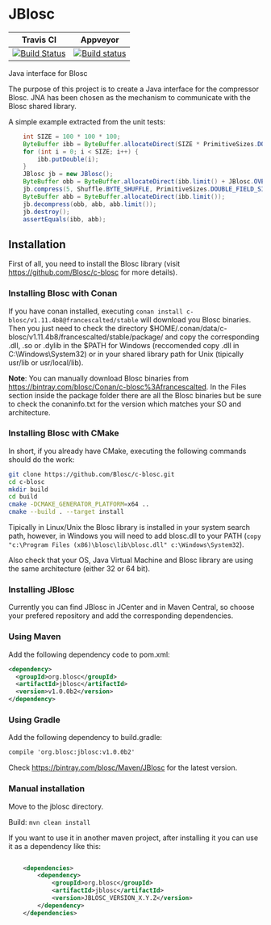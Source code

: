 # JBlosc

| **Travis CI** | **Appveyor** |
|---------------|--------------|
|[![Build Status](https://travis-ci.org/Blosc/JBlosc.svg?branch=master)](https://travis-ci.org/Blosc/JBlosc) |[![Build status](https://ci.appveyor.com/api/projects/status/am0bqlei05iw83rs?svg=true)](https://ci.appveyor.com/project/FrancescAlted/jblosc-9eoe9)|

Java interface for Blosc

The purpose of this project is to create a Java interface for the compressor Blosc. JNA has been chosen as the mechanism to communicate with the Blosc shared library.

A simple example extracted from the unit tests:
```java
    int SIZE = 100 * 100 * 100;
    ByteBuffer ibb = ByteBuffer.allocateDirect(SIZE * PrimitiveSizes.DOUBLE_FIELD_SIZE);
    for (int i = 0; i < SIZE; i++) {
        ibb.putDouble(i);
    }
    JBlosc jb = new JBlosc();
    ByteBuffer obb = ByteBuffer.allocateDirect(ibb.limit() + JBlosc.OVERHEAD);
    jb.compress(5, Shuffle.BYTE_SHUFFLE, PrimitiveSizes.DOUBLE_FIELD_SIZE, ibb, ibb.limit(), obb, obb.limit());
    ByteBuffer abb = ByteBuffer.allocateDirect(ibb.limit());
    jb.decompress(obb, abb, abb.limit());
    jb.destroy();
    assertEquals(ibb, abb);
```
## Installation
First of all, you need to install the Blosc library (visit https://github.com/Blosc/c-blosc for more details).

### Installing Blosc with Conan
If you have conan installed, executing ```conan install c-blosc/v1.11.4b8@francescalted/stable``` will download you Blosc binaries.
Then you just need to check the directory $HOME/.conan/data/c-blosc/v1.11.4b8/francescalted/stable/package/ and copy the corresponding
.dll, .so or .dylib in the $PATH for Windows (reccomended copy .dll in C:\Windows\System32) or in your shared library path for Unix 
(tipically usr/lib or usr/local/lib).

**Note**: You can manually download Blosc binaries from https://bintray.com/blosc/Conan/c-blosc%3Afrancescalted. In the Files section
inside the package folder there are all the Blosc binaries but be sure to check the conaninfo.txt for the version which matches your
SO and architecture.

### Installing Blosc with CMake
In short, if you already have CMake, executing the following commands should do the work:
```bash
git clone https://github.com/Blosc/c-blosc.git
cd c-blosc
mkdir build
cd build
cmake -DCMAKE_GENERATOR_PLATFORM=x64 ..
cmake --build . --target install
```
Tipically in Linux/Unix the Blosc library is installed in your system search path, however, in Windows you will need to add blosc.dll to your PATH (```copy "c:\Program Files (x86)\blosc\lib\blosc.dll" c:\Windows\System32```).

Also check that your OS, Java Virtual Machine and Blosc library are using the same architecture (either 32 or 64 bit).

### Installing JBlosc
Currently you can find JBlosc in JCenter and in Maven Central, so choose your prefered repository and add the corresponding dependencies.

### Using Maven
Add the following dependency code to pom.xml:

```xml
<dependency>
  <groupId>org.blosc</groupId>
  <artifactId>jblosc</artifactId>
  <version>v1.0.0b2</version>
</dependency>
```
### Using Gradle
Add the following dependency to build.gradle:

```xml
compile 'org.blosc:jblosc:v1.0.0b2'
```

Check https://bintray.com/blosc/Maven/JBlosc for the latest version.

### Manual installation
Move to the jblosc directory.

Build: ```mvn clean install```

If you want to use it in another maven project, after installing it you can use it as a dependency like this:

```xml

    <dependencies>
        <dependency>
            <groupId>org.blosc</groupId>
            <artifactId>jblosc</artifactId>
            <version>JBLOSC_VERSION_X.Y.Z</version>
        </dependency>
    </dependencies>
```
